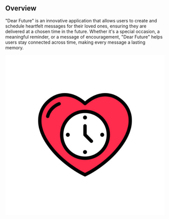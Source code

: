 ## Overview

"Dear Future" is an innovative application that allows users to create and schedule heartfelt messages for their loved ones, ensuring they are delivered at a chosen time in the future. Whether it's a special occasion, a meaningful reminder, or a message of encouragement, "Dear Future" helps users stay connected across time, making every message a lasting memory.



![heart.png](public/heart_clock.jpg)

